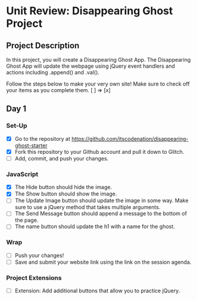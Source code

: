 # Unit Review: Disappearing Ghost Project

## Project Description
In this project, you will create a Disappearing Ghost App. The Disappearing Ghost App will update the webpage using jQuery event handlers and actions including .append() and .val().

Follow the steps below to make your very own site! 
Make sure to check off your items as you complete them. [ ] => [x]

## Day 1

### Set-Up
- [x] Go to the repository at https://github.com/itscodenation/disappearing-ghost-starter
- [x] Fork this repository to your Github account and pull it down to Glitch.
- [ ] Add, commit, and push your changes.

### JavaScript
- [x] The Hide button should hide the image.
- [x] The Show button should show the image.
- [ ] The Update Image button should update the image in some way. Make sure to use a jQuery method that takes multiple arguments.
- [ ] The Send Message button should append a message to the bottom of the page.
- [ ] The name button should update the h1 with a name for the ghost.

### Wrap
- [ ] Push your changes!
- [ ] Save and submit your website link using the link on the session agenda.

### Project Extensions
- [ ] Extension: Add additional buttons that allow you to practice jQuery.
